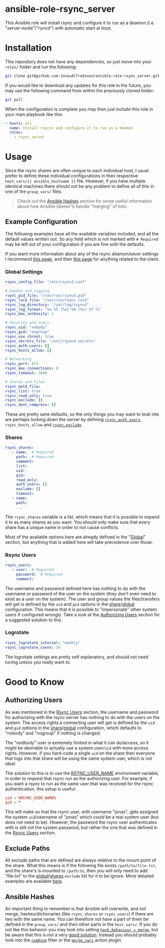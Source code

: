 # ansible-role-rsync_server

This Ansible role will install rsync and configure it to run as a deamon (i.e.
"server mode"/"ryncd") with automatic start at boot.



# Installation

This repository does not have any dependencies, so just move into your `roles/`
folder and run the following:

```bash
git clone git@github.com:JonasAlfredsson/ansible-role-rsync_server.git rsync_server
```

If you would like to download any updates for this role in the future, you may
use the following command from within the previously cloned folder:

```bash
git pull
```

When the configuration is complete you may then just include this role in your
main playbook like this:

```yaml
- hosts: all
  name: Install rsycnc and configure it to run as a deamon
  roles:
    - rsync_server
```



# Usage

Since the rsync shares are often unique to each individual host, I usual prefer
to define these individual configurations in their respective
`host_vars/{{ ansible_hostname }}` file. However, if you have multiple
identical machines there should not be any problem to define all of this in one
of the `group_vars/` files.

> Check out the [Ansible Hashes](#ansible-hashes) section for some useful
  information about how Ansible (doesn't) handle "merging" of lists.


## Example Configuration
The following examples have all the available variables included, and all the
default values written out. So any field which is not marked with `# Required`
may be left out of your configuration if you are fine with the defaults.

If you want more information about any of the rsync deamon/sever settings I
recommend [this page][6], and then [this page][7] for anything related to the
client.

### Global Settings
```yaml
rsync_config_file: "/etc/rsyncd.conf"

# Daemon and Logging
rsync_pid_file: "/var/run/rsyncd.pid"
rsync_lock_file: "/var/run/rsync.lock"
rsync_log_directory: "/var/log/rsyncd"
rsync_log_format: '%o %h [%a] %m (%u) %f %l'
rsync_max_verbosity: 1

# Security and Users
rsync_uid: "nobody"
rsync_gid: "nogroup"
rsync_use_chroot: true
rsync_secrets_file: "/etc/rsyncd.secrets"
rsync_auth_users: []
rsync_hosts_allow: []

# Networking
rsync_port: 873
rsync_max_connections: 0
rsync_timeout: 3600

# Shares and Files
rsync_motd_file:
rsync_list: true
rsync_read_only: true
rsync_exclude: []
rsync_dont_compress: []
```

These are pretty sane defaults, so the only things you may want to look into
are perhaps locking down the server by defining
[`rsync_auth_users`](#authorizing-users), `rsync_hosts_allow` and
[`rsync_exclude`](#exclude-paths).

### Shares
```yaml
rsync_shares:
   - name:  # Required
     path:  # Required
     comment:
     list:
     uid:
     gid:
     read_only:
     auth_users: []
     exclude: []
     timeout:
   - name:
     path:
     ...
```

The `rsync_shares` variable is a list, which means that it is possible to expand
it to as many shares as you want. You should only make sure that every share has
a unique name in order to not cause conflicts.

Most of the available options here are already defined in the
"[Global](#global-settings)" section, but anything that is added here will
take precedence over those.

### Rsync Users
```yaml
rsync_users:
   - user:  # Required
     password:  # Required
     comment:
```

The username and password defined here has nothing to do with the username or
password of the user on the system (they don't even need to exist as a user on
the system). The user and group values the files/transfers will get is defined
by the `uid` and `gid` options in the
[share](#shares)/[global](#global-settings) configuration. This means that it
is possible to "impersonate" other system users if configured wrongly. Take a
look at the [Authorizing Users](#authorizing-users) section for a suggested
solution to this.

### Logrotate
```yaml
rsync_logrotate_interval: "weekly"
rsync_logrotate_count: 10
```

The logrotate settings are pretty self explanatory, and should not need tuning
unless you really want to.



# Good to Know

## Authorizing Users
As was mentioned in the [Rsync Users](#rsync-users) section, the username and
password for authorizing with the rsync server has nothing to do with the users
on the system. The access rights a connecting user will get is defined by the
`uid` and `gid` options in the [share](#shares)/[global](#global-settings)
configuration, which defaults to "nobody" and "nogroup" if nothing is changed.

The "nodbody" user is extremely limited in what it can do/access, so it might
be desirable to actually use a system user/`uid` with more access rights.
However, if you hard-code a single `uid` on the share then everyone that logs
into that share will be using the same system user, which is not ideal.

The solution to this is to use the [RSYNC_USER_NAME][1] environment variable,
in order to request that rsync run as the authorizing user. For example, if you
want a rsync to run as the same user that was received for the rsync
authentication, this setup is useful:

```conf
uid = %RSYNC_USER_NAME%
gid = *
```

This will make so that the rsync user, with username "jonas", gets assigned the
system `uid`/username of "jonas" which *could* be a real system user (but does
not need to be). However, the password the rsync user authenticates with is
still not the system password, but rather the one that was defined in the
[Rsync Users](#rsync-users) section.


## Exclude Paths
All exclude paths that are defined are always relative to the mount point of
the share. What this means is if the following file exists `/path/to/file.txt`,
and the share's is mounted to `/path/to`, then you will only need to add
"file.txt" to the [global](#global-settings)/[shares](#shares) `exclude` list
for it to be ignore. More detailed examples are available [here][8].


## Ansible Hashes
An important thing to remember is that Ansible will overwrite, and not merge,
hashes/dictionaries (like `rsync_shares` or `rsync_users`) if there are two
with the same name. You can therefore not have a part of them be defined in the
`group_vars/` and then other parts in the `host_vars/`. If you do not like this
behavior you may look into setting [`hash_behaviour = merge`][2], but be aware
that this is not a very [good solution][3]. Instead you should probably look
into the [`combine`][5] filter or the [`merge_vars`][4] action plugin.






[1]: https://download.samba.org/pub/rsync/rsyncd.conf.html#uid
[2]: https://docs.ansible.com/ansible/latest/reference_appendices/config.html#default-hash-behaviour
[3]: https://medium.com/uptime-99/3-things-ive-learned-about-ansible-the-hard-way-bae341524a86
[4]: https://pypi.org/project/ansible-merge-vars/
[5]: https://docs.ansible.com/ansible/latest/user_guide/playbooks_filters.html#combining-hashes-dictionaries
[6]: https://download.samba.org/pub/rsync/rsyncd.conf.html
[7]: https://linux.die.net/man/1/rsync
[8]: https://www.thegeekstuff.com/2011/01/rsync-exclude-files-and-folders/
